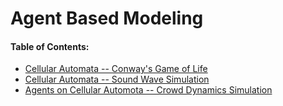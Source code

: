 # Agent Based Modeling
#### Table of Contents:

- [Cellular Automata -- Conway's Game of Life](http://home.agh.edu.pl/~porzycki/doku.php?id=sym:lab2)
- [Cellular Automata -- Sound Wave Simulation](http://home.agh.edu.pl/~porzycki/doku.php?id=sym:lab2)
- [Agents on Cellular Automota -- Crowd Dynamics Simulation](http://http://home.agh.edu.pl/~porzycki/doku.php?id=sym:lab3)

